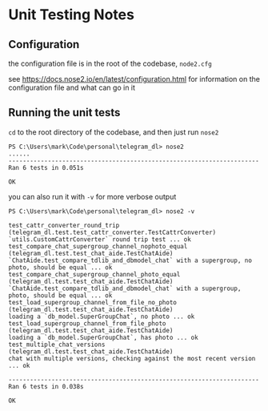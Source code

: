 # Unit Testing Notes

## Configuration

the configuration file is in the root of the codebase, `node2.cfg`

see https://docs.nose2.io/en/latest/configuration.html for information on the configuration file
and what can go in it

## Running the unit tests

`cd` to the root directory of the codebase, and then just run `nose2`

```plaintext
PS C:\Users\mark\Code\personal\telegram_dl> nose2
......
----------------------------------------------------------------------
Ran 6 tests in 0.051s

OK
```

you can also run it with `-v` for more verbose output

```plaintext
PS C:\Users\mark\Code\personal\telegram_dl> nose2 -v

test_cattr_converter_round_trip (telegram_dl.test.test_cattr_converter.TestCattrConverter)
`utils.CustomCattrConverter` round trip test ... ok
test_compare_chat_supergroup_channel_nophoto_equal (telegram_dl.test.test_chat_aide.TestChatAide)
`ChatAide.test_compare_tdlib_and_dbmodel_chat` with a supergroup, no photo, should be equal ... ok
test_compare_chat_supergroup_channel_photo_equal (telegram_dl.test.test_chat_aide.TestChatAide)
`ChatAide.test_compare_tdlib_and_dbmodel_chat` with a supergroup, photo, should be equal ... ok
test_load_supergroup_channel_from_file_no_photo (telegram_dl.test.test_chat_aide.TestChatAide)
loading a `db_model.SuperGroupChat`, no photo ... ok
test_load_supergroup_channel_from_file_photo (telegram_dl.test.test_chat_aide.TestChatAide)
loading a `db_model.SuperGroupChat`, has photo ... ok
test_multiple_chat_versions (telegram_dl.test.test_chat_aide.TestChatAide)
chat with multiple versions, checking against the most recent version ... ok

----------------------------------------------------------------------
Ran 6 tests in 0.038s

OK
```
